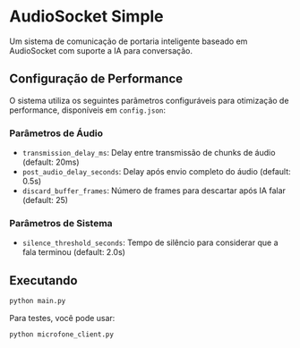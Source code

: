 # AudioSocket Simple

Um sistema de comunicação de portaria inteligente baseado em AudioSocket com suporte a IA para conversação.

## Configuração de Performance

O sistema utiliza os seguintes parâmetros configuráveis para otimização de performance, disponíveis em `config.json`:

### Parâmetros de Áudio
- `transmission_delay_ms`: Delay entre transmissão de chunks de áudio (default: 20ms)
- `post_audio_delay_seconds`: Delay após envio completo do áudio (default: 0.5s)
- `discard_buffer_frames`: Número de frames para descartar após IA falar (default: 25)

### Parâmetros de Sistema
- `silence_threshold_seconds`: Tempo de silêncio para considerar que a fala terminou (default: 2.0s)

## Executando

```bash
python main.py
```

Para testes, você pode usar:

```bash
python microfone_client.py
```